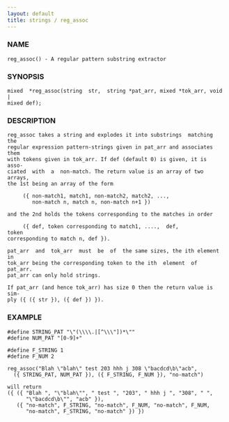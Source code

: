 ```yaml
---
layout: default
title: strings / reg_assoc
---
```


### NAME

    reg_assoc() - A regular pattern substring extractor

### SYNOPSIS

    mixed  *reg_assoc(string  str,  string *pat_arr, mixed *tok_arr, void |
    mixed def);

### DESCRIPTION

    reg_assoc takes a string and explodes it into substrings  matching  the
    regular expression pattern-strings given in pat_arr and associates them
    with tokens given in tok_arr. If def (default 0) is given, it is  asso‐
    ciated  with  a  non-match. The return value is an array of two arrays,
    the 1st being an array of the form

         ({ non-match1, match1, non-match2, match2, ...,
            non-match n, match n, non-match n+1 })

    and the 2nd holds the tokens corresponding to the matches in order

         ({ def, token corresponding to match1, ....,  def,           token
    corresponding to match n, def }).

    pat_arr  and  tok_arr  must  be  of  the same sizes, the ith element in
    tok_arr being the corresponding token to the ith  element  of  pat_arr.
    pat_arr can only hold strings.

    If pat_arr (and hence tok_arr) has size 0 then the return value is sim‐
    ply ({ ({ str }), ({ def }) }).

### EXAMPLE

    #define STRING_PAT "\"(\\\\.|[^\\\"])*\""
    #define NUM_PAT "[0-9]+"

    #define F_STRING 1
    #define F_NUM 2

    reg_assoc("Blah \"blah\" test 203 hhh j 308 \"bacdcd\b\"acb",
      ({ STRING_PAT, NUM_PAT }), ({ F_STRING, F_NUM }), "no-match")

    will return
    ({ ({ "Blah ", "\"blah\"", " test ", "203", " hhh j ", "308", " ",
          "\"bacdcd\b\"", "acb" }),
       ({ "no-match", F_STRING, "no-match", F_NUM, "no-match", F_NUM,
          "no-match", F_STRING, "no-match" }) })

